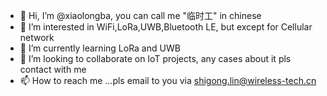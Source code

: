 - 👋 Hi, I’m @xiaolongba, you can call me "临时工" in chinese
- 👀 I’m interested in WiFi,LoRa,UWB,Bluetooth LE, but except for Cellular network
- 🌱 I’m currently learning LoRa and UWB
- 💞️ I’m looking to collaborate on IoT projects, any cases about it pls contact with me
- 📫 How to reach me ...pls email to you via shigong.lin@wireless-tech.cn

<!---
xiaolongba/xiaolongba is a ✨ special ✨ repository because its `README.md` (this file) appears on your GitHub profile.
You can click the Preview link to take a look at your changes.
--->
